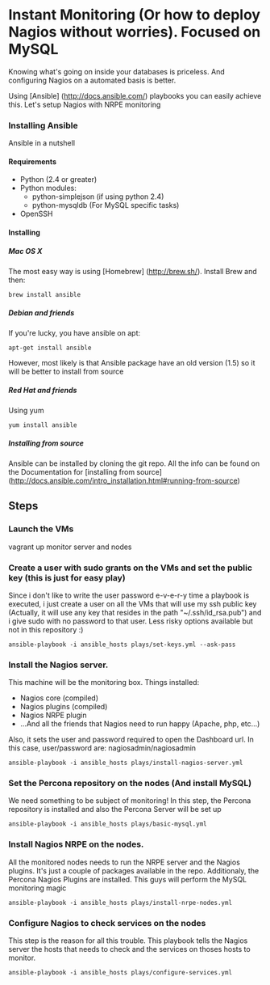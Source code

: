 # Instant Monitoring (Or how to deploy Nagios without worries). Focused on MySQL
Knowing what's going on inside your databases is priceless. And configuring Nagios on a automated basis is better.

Using [Ansible] (http://docs.ansible.com/) playbooks you can easily achieve this. Let's setup Nagios with NRPE monitoring

### Installing Ansible
Ansible in a nutshell
#### Requirements
* Python (2.4 or greater)
* Python modules: 
	* python-simplejson (if using python 2.4)
	* python-mysqldb (For MySQL specific tasks)
* OpenSSH
#### Installing
##### Mac OS X
The most easy way is using [Homebrew] (http://brew.sh/). Install Brew and then:
```
brew install ansible
```
##### Debian and friends
If you're lucky, you have ansible on apt:
```
apt-get install ansible
```
However, most likely is that Ansible package have an old version (1.5) so it will be better to install from source

##### Red Hat and friends
Using yum
```
yum install ansible
```
##### Installing from source
Ansible can be installed by cloning the git repo. All the info can be found on the Documentation for [installing from source] (http://docs.ansible.com/intro_installation.html#running-from-source)

## Steps

### Launch the VMs
vagrant up monitor server and nodes

### Create a user with sudo grants on the VMs and set the public key (this is just for easy play)
Since i don't like to write the user password e-v-e-r-y time a playbook is executed, i just create a user on all the VMs that will use my ssh public key (Actually, it will use any key that resides in the path "~/.ssh/id\_rsa.pub") and i give sudo with no password to that user. Less risky options available but not in this repository :)

```
ansible-playbook -i ansible_hosts plays/set-keys.yml --ask-pass
```

### Install the Nagios server. 
This machine will be the monitoring box. 
Things installed:
* Nagios core (compiled)
* Nagios plugins (compiled)
* Nagios NRPE plugin
* ...And all the friends that Nagios need to run happy (Apache, php, etc...)

Also, it sets the user and password required to open the Dashboard url. In this case, user/password are: nagiosadmin/nagiosadmin

```
ansible-playbook -i ansible_hosts plays/install-nagios-server.yml
```

### Set the Percona repository on the nodes (And install MySQL)
We need something to be subject of monitoring! In this step, the Percona repository is installed and also the Percona Server will be set up

```
ansible-playbook -i ansible_hosts plays/basic-mysql.yml
```

### Install Nagios NRPE on the nodes.
All the monitored nodes needs to run the NRPE server and the Nagios plugins. It's just a couple of packages available in the repo.
Additionaly, the Percona Nagios Plugins are installed. This guys will perform the MySQL monitoring magic

```
ansible-playbook -i ansible_hosts plays/install-nrpe-nodes.yml
```

### Configure Nagios to check services on the nodes
This step is the reason for all this trouble. This playbook tells the Nagios server the hosts that needs to check and the services on thoses hosts to monitor.

```
ansible-playbook -i ansible_hosts plays/configure-services.yml
```
